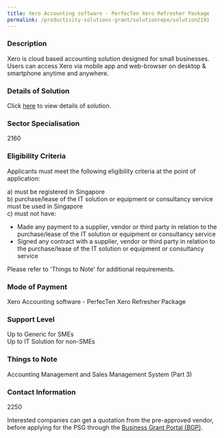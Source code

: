 ```yaml
---
title: Xero Accounting software - PerfecTen Xero Refresher Package
permalink: /productivity-solutions-grant/solutionrepo/solution2191
---
```


### Description

Xero is cloud based accounting solution designed for small businesses. Users can access Xero via mobile app and web-browser on desktop & smartphone anytime and anywhere.

### Details of Solution

Click <a href='Perfecten Corporate Services Pte Ltd' target='_blank' rel='noopener'>here</a> to view details of solution.

### Sector Specialisation

2160

### Eligibility Criteria

Applicants must meet the following eligibility criteria at the point of application:

a) must be registered in Singapore <br>
b) purchase/lease of the IT solution or equipment or consultancy service must be used in Singapore <br>
c) must not have:
- Made any payment to a supplier, vendor or third party in relation to the purchase/lease of the IT solution or equipment or consultancy service
- Signed any contract with a supplier, vendor or third party in relation to the purchase/lease of the IT solution or equipment or consultancy service

Please refer to 'Things to Note' for additional requirements.

### Mode of Payment
Xero Accounting software - PerfecTen Xero Refresher Package

### Support Level
Up to Generic for SMEs <br>
Up to IT Solution for non-SMEs

### Things to Note
Accounting Management and Sales Management System (Part 3)

### Contact Information
2250

Interested companies can get a quotation from the pre-approved vendor, before applying for the PSG through the <a target='_blank' rel='noopener' href='https://www.businessgrants.gov.sg/'>Business Grant Portal (BGP)</a>.
